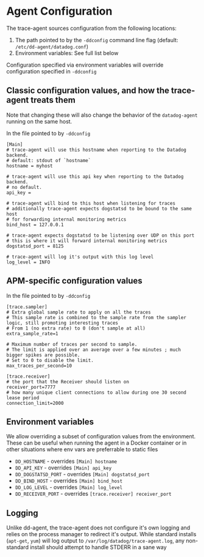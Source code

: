 # Agent Configuration

The trace-agent sources configuration from the following locations:

1. The path pointed to by the `-ddconfig` command line flag (default: `/etc/dd-agent/datadog.conf`)
2. Environment variables: See full list below


Configuration specified via environment variables will override configuration specified in `-ddconfig`

## Classic configuration values, and how the trace-agent treats them
Note that changing these will also change the behavior of the `datadog-agent` running on the same host.

In the file pointed to by `-ddconfig`

```
[Main]
# trace-agent will use this hostname when reporting to the Datadog backend.
# default: stdout of `hostname`
hostname = myhost

# trace-agent will use this api key when reporting to the Datadog backend.
# no default.
api_key =

# trace-agent will bind to this host when listening for traces
# additionally trace-agent expects dogstatsd to be bound to the same host
# for forwarding internal monitoring metrics
bind_host = 127.0.0.1

# trace-agent expects dogstatsd to be listening over UDP on this port
# this is where it will forward internal monitoring metrics
dogstatsd_port = 8125

# trace-agent will log it's output with this log level
log_level = INFO
```

## APM-specific configuration values
In the file pointed to by `-ddconfig`

```
[trace.sampler]
# Extra global sample rate to apply on all the traces
# This sample rate is combined to the sample rate from the sampler logic, still promoting interesting traces
# From 1 (no extra rate) to 0 (don't sample at all)
extra_sample_rate=1

# Maximum number of traces per second to sample.
# The limit is applied over an average over a few minutes ; much bigger spikes are possible.
# Set to 0 to disable the limit.
max_traces_per_second=10

[trace.receiver]
# the port that the Receiver should listen on
receiver_port=7777
# how many unique client connections to allow during one 30 second lease period
connection_limit=2000

```


## Environment variables
We allow overriding a subset of configuration values from the environment. These
can be useful when running the agent in a Docker container or in other situations
where env vars are preferrable to static files

- `DD_HOSTNAME` - overrides `[Main] hostname`
- `DD_API_KEY` - overrides `[Main] api_key`
- `DD_DOGSTATSD_PORT` - overrides `[Main] dogstatsd_port`
- `DD_BIND_HOST` - overrides `[Main] bind_host`
- `DD_LOG_LEVEL` - overrides `[Main] log_level`
- `DD_RECEIVER_PORT` - overrides `[trace.receiver] receiver_port`


## Logging
Unlike dd-agent, the trace-agent does not configure it's own logging and relies on the process manager
to redirect it's output. While standard installs (`apt-get`, `yum`) will log output to `/var/log/datadog/trace-agent.log`,
any non-standard install should attempt to handle STDERR in a sane way
